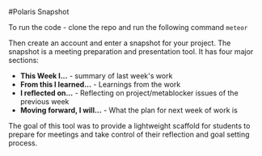 #Polaris Snapshot

To run the code - clone the repo and run the following command
`meteor`

Then create an account and enter a snapshot for your project. The snapshot is 
a meeting preparation and presentation tool. It has four major sections:
* __This Week I...__ - summary of last week's work
* __From this I learned...__ - Learnings from the work
* __I reflected on...__ - Reflecting on project/metablocker issues of the previous week
* __Moving forward, I will...__ - What the plan for next week of work is

The goal of this tool was to provide a lightweight scaffold for students to prepare 
for meetings and take control of their reflection and goal setting process.
